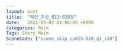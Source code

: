 ```yaml
---
layout: post
title:  "메인_회상_013~028장"
date:   2021-05-02 04:00:00 +0000
categories: Main
Tags: Story Main
SceneCode: ["scene_skip_cp013-028_q1_s10"]
---
```

